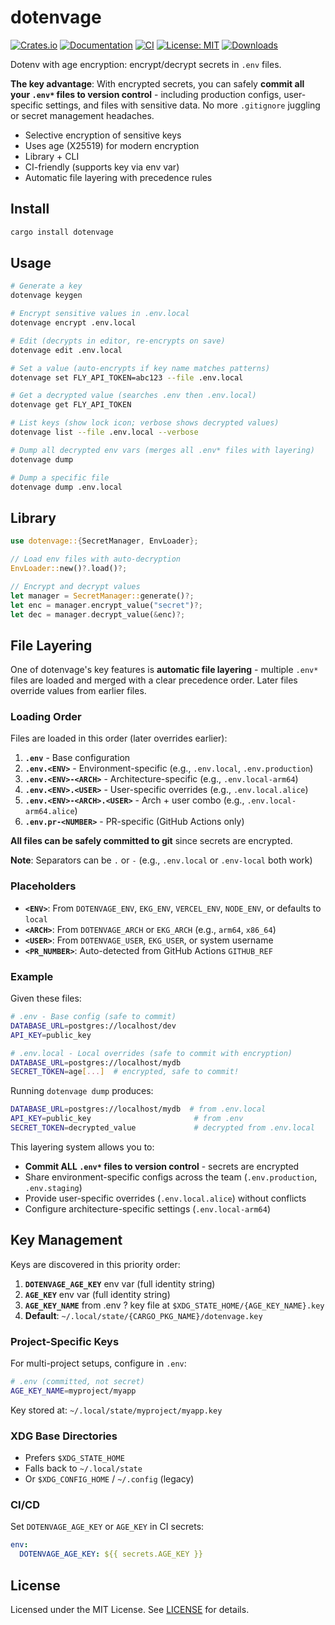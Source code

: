 # dotenvage

[![Crates.io](https://img.shields.io/crates/v/dotenvage.svg)](https://crates.io/crates/dotenvage)
[![Documentation](https://docs.rs/dotenvage/badge.svg)](https://docs.rs/dotenvage)
[![CI](https://github.com/agnos-ai/dotenvage/workflows/CI%2FCD/badge.svg)](https://github.com/agnos-ai/dotenvage/actions)
[![License: MIT](https://img.shields.io/badge/License-MIT-blue.svg)](LICENSE)
[![Downloads](https://img.shields.io/crates/d/dotenvage.svg)](https://crates.io/crates/dotenvage)

Dotenv with age encryption: encrypt/decrypt secrets in `.env` files.

**The key advantage**: With encrypted secrets, you can safely **commit all your `.env*`
files to version control** - including production configs, user-specific settings, and
files with sensitive data. No more `.gitignore` juggling or secret management headaches.

- Selective encryption of sensitive keys
- Uses age (X25519) for modern encryption
- Library + CLI
- CI-friendly (supports key via env var)
- Automatic file layering with precedence rules

## Install

```bash
cargo install dotenvage
```

## Usage

```bash
# Generate a key
dotenvage keygen

# Encrypt sensitive values in .env.local
dotenvage encrypt .env.local

# Edit (decrypts in editor, re-encrypts on save)
dotenvage edit .env.local

# Set a value (auto-encrypts if key name matches patterns)
dotenvage set FLY_API_TOKEN=abc123 --file .env.local

# Get a decrypted value (searches .env then .env.local)
dotenvage get FLY_API_TOKEN

# List keys (show lock icon; verbose shows decrypted values)
dotenvage list --file .env.local --verbose

# Dump all decrypted env vars (merges all .env* files with layering)
dotenvage dump

# Dump a specific file
dotenvage dump .env.local
```

## Library

```rust
use dotenvage::{SecretManager, EnvLoader};

// Load env files with auto-decryption
EnvLoader::new()?.load()?;

// Encrypt and decrypt values
let manager = SecretManager::generate()?;
let enc = manager.encrypt_value("secret")?;
let dec = manager.decrypt_value(&enc)?;
```

## File Layering

One of dotenvage's key features is **automatic file layering** - multiple `.env*`
files are loaded and merged with a clear precedence order.
Later files override values from earlier files.

### Loading Order

Files are loaded in this order (later overrides earlier):

1. **`.env`** - Base configuration
2. **`.env.<ENV>`** - Environment-specific (e.g., `.env.local`, `.env.production`)
3. **`.env.<ENV>-<ARCH>`** - Architecture-specific (e.g., `.env.local-arm64`)
4. **`.env.<ENV>.<USER>`** - User-specific overrides (e.g., `.env.local.alice`)
5. **`.env.<ENV>-<ARCH>.<USER>`** - Arch + user combo (e.g., `.env.local-arm64.alice`)
6. **`.env.pr-<NUMBER>`** - PR-specific (GitHub Actions only)

**All files can be safely committed to git** since secrets are encrypted.

**Note**: Separators can be `.` or `-` (e.g., `.env.local` or `.env-local` both work)

### Placeholders

- **`<ENV>`**: From `DOTENVAGE_ENV`, `EKG_ENV`, `VERCEL_ENV`, `NODE_ENV`, or defaults to `local`
- **`<ARCH>`**: From `DOTENVAGE_ARCH` or `EKG_ARCH` (e.g., `arm64`, `x86_64`)
- **`<USER>`**: From `DOTENVAGE_USER`, `EKG_USER`, or system username
- **`<PR_NUMBER>`**: Auto-detected from GitHub Actions `GITHUB_REF`

### Example

Given these files:

```bash
# .env - Base config (safe to commit)
DATABASE_URL=postgres://localhost/dev
API_KEY=public_key

# .env.local - Local overrides (safe to commit with encryption)
DATABASE_URL=postgres://localhost/mydb
SECRET_TOKEN=age[...]  # encrypted, safe to commit!
```

Running `dotenvage dump` produces:
```bash
DATABASE_URL=postgres://localhost/mydb  # from .env.local
API_KEY=public_key                       # from .env
SECRET_TOKEN=decrypted_value             # decrypted from .env.local
```

This layering system allows you to:
- **Commit ALL `.env*` files to version control** - secrets are encrypted
- Share environment-specific configs across the team (`.env.production`, `.env.staging`)
- Provide user-specific overrides (`.env.local.alice`) without conflicts
- Configure architecture-specific settings (`.env.local-arm64`)

## Key Management

Keys are discovered in this priority order:

1. **`DOTENVAGE_AGE_KEY`** env var (full identity string)
2. **`AGE_KEY`** env var (full identity string)  
3. **`AGE_KEY_NAME`** from .env ? key file at `$XDG_STATE_HOME/{AGE_KEY_NAME}.key`
4. **Default**: `~/.local/state/{CARGO_PKG_NAME}/dotenvage.key`

### Project-Specific Keys

For multi-project setups, configure in `.env`:

```bash
# .env (committed, not secret)
AGE_KEY_NAME=myproject/myapp
```

Key stored at: `~/.local/state/myproject/myapp.key`

### XDG Base Directories

- Prefers `$XDG_STATE_HOME` 
- Falls back to `~/.local/state`
- Or `$XDG_CONFIG_HOME` / `~/.config` (legacy)

### CI/CD

Set `DOTENVAGE_AGE_KEY` or `AGE_KEY` in CI secrets:

```yaml
env:
  DOTENVAGE_AGE_KEY: ${{ secrets.AGE_KEY }}
```

## License

Licensed under the MIT License. See [LICENSE](LICENSE) for
details.
